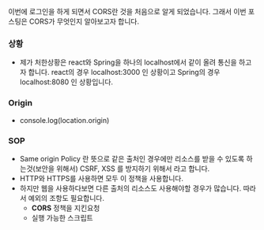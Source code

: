 이번에 로그인을 하게 되면서 CORS란 것을 처음으로 알게 되었습니다. 그래서 이번 포스팅은 CORS가 무엇인지 알아보고자 합니다.

### 상황

* 제가 처한상황은 react와 Spring을 하나의 localhost에서 같이 올려 통신을 하고자 합니다. react의 경우 localhost:3000 인 상황이고 Spring의 경우 localhost:8080 인
  상황입니다.

### Origin

* console.log(location.origin)

### SOP

* Same origin Policy 란 뜻으로 같은 출처인 경우에만 리소스를 받을 수 있도록 하는것(보안을 위해서) CSRF, XSS 를 방지하기 위해서 라고 합니다.
* HTTP와 HTTPS를 사용하면 모두 이 정책을 사용합니다.
* 하지만 웹을 사용하다보면 다른 출처의 리소스도 사용해야할 경우가 많습니다. 따라서 예외의 조항도 필요합니다.
    * __CORS__ 정책을 지킨요청
    * 실행 가능한 스크립트<script>
    * 랜더될 이미지<image>
    * 스타일 시트<style>
    * ETC.....

### CORS

* 시나리오
    * Request 요청에 Origin Header가 있고 Response 요청에 Access-Control-Allow-Origin이란 헤더가 있습니다.
    * 이 두개가 같다면 브라우저는 같은 출처라고 판단합니다.

* Cross-Origin Resource Sharing 의 약자로서 웹 어플리케이션의 도메인이 다른 도메인의 리소스에 대해서 접근이 허용되는지 체크하는 방법이라고 합니다.

* 웹 어플리케이션은 리소스를 요청하는 서버의 도메인, 프로토콜 또는 포트가 다를경우 cross-origin HTTP request 요청을 실행합니다.

* 보안의 이유로 브라우저는 cross-origin HTTP request에 대해서 same-origin policy를 적용하여 동작합니다. 예를 들어 algopoolja.com 이라는 도메인의 클라이언트에서
  리소스를 요청할 때는 algopoolja.com 이라는 도메인의 서버일 경우에 CORS 문제가 발생하지 않고 정상적으로 동작합니다.

    * 여기서 same-origin-policy란 두 origin 간의 프로토콜, 포트, 호스트가 같아야 하는 것을 의미합니다.

    * same-origin-policy가 아닌 cross-origin의 종류에는

        * 다른 도메인(ex. `example.com` 에서 `test.com` 으로)
        * 다른 하위 도메인(ex. `example.com`에서 `store.example.com` 으로)
        * 다른 포트(ex. `example.com` 에서 `example.com:81` 로)
        * 다른 프로토콜(ex. `https://example.com` 에서 `http://example.com`으로)

    * MDN에서 보기 좋게 정리된 자료가 있습니다.

      기준 URL : http://store.company.com/dir/page.html

      | URL                                             | Outcome      | Reason               |
          | ----------------------------------------------- | ------------ | -------------------- |
      | http://store.company.com/dir2/other.html        | same origin  | path만 다른경우      |
      | http://store.company.com/dir/inner/another.html | same origin  | path만 다른경우      |
      | https://store.company.com/page.html             | cross origin | 프로토콜이 다른 경우 |
      | http://store.company.com:81/dir/page.html       | cross origin | 포트가 다른경우      |
      | http://news.company.com/dir/page.html           | cross origin | 도메인이 다른경우    |

* 하지만 두 도메인이 서로 다를 경우엔 CORS 문제가 발생하므로 이를 해결하기 위해 Header 설정을 해주어야 하며 이를 해결해야만 cross-origin Http Request에 대해서 정상적으로 요청과
  응답이 이루어 집니다.

#### Preflight Request

* CORS를 검색하면 거의 `Preflight`란 단어를 자주 보게 됩니다. 해당 단어를 번역하면 `미리 보내기`, `사전 전달` 이라고 할 수 있습니다.

* 단어의 뜻처럼 실제 요청을 보내도 안전한지 판단하기 위해 preflight요청을 보냅니다.

* Browser가 OPTIONS 메소드를 통해서 예비요청을 보냅니다.(Origin을 서버로 보내게 됩니다.)

* Origin에 대한 정보 뿐만 아니라 자신이 예비 요청이후 보낼 본 요청에 대한 다른 정보들도 같이 포함 되어 있습니다.(Access-Control-Request-Method 등)

* 요청에 Origin과 응답의 Access-Control-Allow-Origin을 브라우저가 비교해 출처를 판단하여 다르면 에러를 발생시키고 접근할 수 있는 출처람녀 본 요청을 보내 요청을 처리합니다.

* 서버 사이드 영역이 아닌 브라우저 영역이기 때문에 서버는 200대 성공 코드를 반환합니다.

    * OPTION 메소드란?

        * 목표리소스와의 통신 옵션을 설명하기 위해 사용됩니다

      . 

#### Simple Request

* 예비 요청이 없습니다. 따라서 Preflight에서 했던 예비요청을 모두 본 요청에서 처리합니다.
* 제한적인 환경에서만 사용이 가능합니다.
    * 해당 request를 사용하기 위해선 요청 메소드는 GET, HEAD, POST 중 하나여야 합니다.
    * Accept, Accept-Language, Content-Language, Content-Type, DPR, Downlink, Save-Data, Viewport-Width, Width를 제외한 헤더를
      사용하면 안됩니다.(JWT 때 사용할 헤더에도 못사용해서 REST API에선 사용하지 않습니다.)
    * Content-Type을 사용하는 경우에는 `application/x-www=form`

* 그 외에는 Preflight와 동일합니다.



